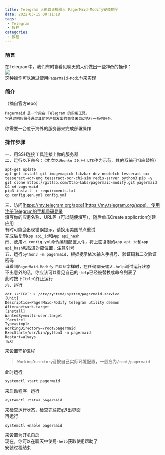 ```yaml
---
title: Telegram 人形自走机器人 PagerMaid-Modify安装教程
date: 2022-03-15 00:11:18
tags: 
 - Telegram
 - 教程
categories:
 - 教程
---
```

### 前言
在Telegram中，我们有时能看见聊天的人们做出一些神奇的操作：  
![](https://i0.hdslb.com/bfs/album/54c4917b1de5723fc05d1b57f39a5f40459cef51.png)  
这种操作可以通过使用`PagerMaid-Modify`来实现  
### 简介
（摘自官方repo）  
```
Pagermaid 是一个用在 Telegram 的实用工具。  
它通过响应账号通过其他客户端发出的命令来自动执行一系列任务。
```
你需要一台位于海外的服务器来完成部署操作
### 操作步骤
一、用SSH连接工具连接上你的服务器  
二、运行以下命令：（本次以`Ubuntu 20.04 LTS`作为示范，其他系统可相应替换）
```Shell
apt-get update
apt-get install git imagemagick libzbar-dev neofetch tesseract-ocr tesseract-ocr-eng tesseract-ocr-chi-sim redis-server python3-pip -y
git clone https://gitlab.com/Xtao-Labs/pagermaid-modify.git pagermaid && cd pagermaid
pip3 install -r requirements.txt
cp config.gen.yml config.yml
```
三、访问[https://my.telegram.org/apps](https://my.telegram.org/apps)，使用注册Telegram的手机号码登录  
填写你的应用名称、URL等（可以随便填写），随后单击Create application创建应用  
有时可能会出现错误提示，请换用美国节点重试  
完成后复制`App api_id`和`App api_hash`  
四、使用`vi config.yml`命令编辑配置文件，将上面复制的`App api_id`和`App api_hash`粘贴进对应位置，注意引号  
五、运行`python3 -m pagermaid`，根据提示依次输入手机号、验证码和二次验证密码  
当看到`PagerMaid-Modify 已启动`字样时，在任何聊天输入`-help`测试运行状态  
不出意外的话，你应该可以看见自己的`-help`已经被替换成命令列表了  
此时按下`Ctrl+C`终止运行  
六、运行
```Shell
cat <<'TEXT' > /etc/systemd/system/pagermaid.service
[Unit]
Description=PagerMaid-Modify telegram utility daemon
After=network.target
[Install]
WantedBy=multi-user.target
[Service]
Type=simple
WorkingDirectory=/root/pagermaid
ExecStart=/usr/bin/python3 -m pagermaid
Restart=always
TEXT
```
来设置守护进程  
> `WorkingDirectory`请按自己实际环境配置，一般应为`/root/pagermaid`   

此时运行
```Shell
systemctl start pagermaid
```
来启动程序，运行
```Shell
systemctl status pagermaid
```
来检查运行状态，检查完成按`q`退出界面  
再运行
```Shell
systemctl enable pagermaid
```
来设置为开机自启  
现在，你可以在聊天中使用`-help`获取使用帮助了  
安装过程结束